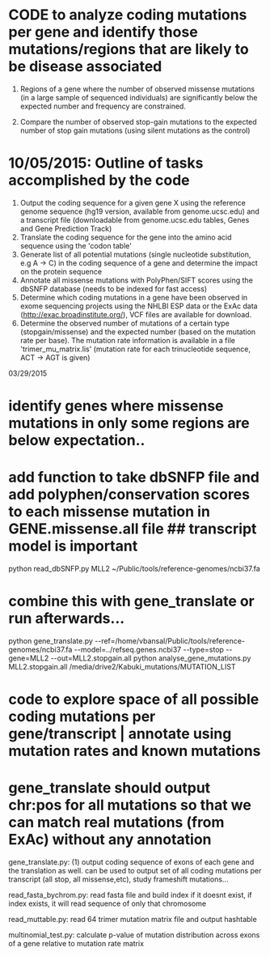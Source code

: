 

# CODE to analyze coding mutations per gene and identify those mutations/regions that are likely to be disease associated ##

1. Regions of a gene where the number of observed missense mutations (in a large sample of sequenced individuals) are significantly below the expected number and frequency are constrained. 

2. Compare the number of observed stop-gain mutations to the expected number of stop gain mutations (using silent mutations as the control) 


# 10/05/2015: Outline of tasks accomplished by the code

1. Output the coding sequence for a given gene X using the reference genome sequence (hg19 version, available from genome.ucsc.edu) and a transcript file (downloadable from genome.ucsc.edu tables, Genes and Gene Prediction Track)
2. Translate the coding sequence for the gene into the amino acid sequence using the 'codon table' 
3. Generate list of all potential mutations (single nucleotide substitution, e.g A -> C) in the coding sequence of a gene and determine the impact on the protein sequence 
4. Annotate all missense mutations with PolyPhen/SIFT scores using the dbSNFP database (needs to be indexed for fast access) 
5. Determine which coding mutations in a gene have been observed in exome sequencing projects using the NHLBI ESP data or the ExAc data (http://exac.broadinstitute.org/), VCF files are
available for download. 
6. Determine the observed number of mutations of a certain type (stopgain/missense) and the expected number (based on the mutation rate per base). The mutation rate information is available in a file 'trimer_mu_matrix.lis' (mutation rate for each trinucleotide sequence, ACT -> AGT is given) 

03/29/2015 

# identify genes where missense mutations in only some regions are below expectation..


# add function to take dbSNFP file and add polyphen/conservation scores to each missense mutation in GENE.missense.all file ## transcript model is important 
python read\_dbSNFP.py MLL2  ~/Public/tools/reference-genomes/ncbi37.fa
# combine this with gene\_translate or run afterwards...

python gene\_translate.py --ref=/home/vbansal/Public/tools/reference-genomes/ncbi37.fa --model=../refseq.genes.ncbi37 --type=stop --gene=MLL2 --out=MLL2.stopgain.all
python analyse\_gene\_mutations.py MLL2.stopgain.all /media/drive2/Kabuki\_mutations/MUTATION\_LIST

# code to explore space of all possible coding mutations per gene/transcript | annotate using mutation rates and known mutations 
# gene\_translate should output chr:pos for all mutations so that we can match real mutations (from ExAc) without any annotation 

gene\_translate.py: (1) output coding sequence of exons of each gene and the translation as well. can be used to output set of all coding mutations per transcript (all stop, all missense,etc), study frameshift mutations...

read\_fasta\_bychrom.py: read fasta file and build index if it doesnt exist, if index exists, it will read sequence of only that chromosome 

read\_muttable.py: read 64 trimer mutation matrix file and output hashtable 

multinomial\_test.py: calculate p-value of mutation distribution across exons of a gene relative to mutation rate matrix 




